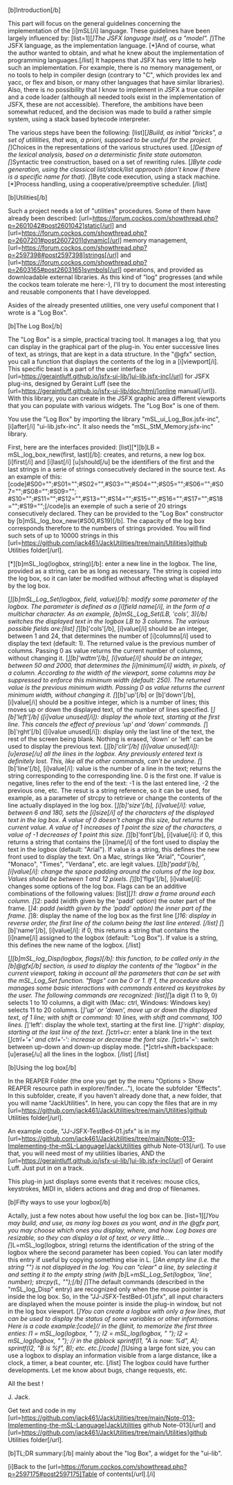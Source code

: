 [b]Introduction[/b]

This part will focus on the general guidelines concerning the implementation of the [i]mSL[/i] language.
These guidelines have been largely influenced by:
[list=1][*]The JSFX language itself, as a "model".
[*]The JSFX language, as the implementation language.
[*]And of course, what the author wanted to obtain, and what he knew about the implementation of programming languages.[/list]
It happens that JSFX has very little to help such an implementation. For example, there is no memory management, or no tools to help in compiler design (contrary to "C", which provides lex and yacc, or flex and bison, or many other languages that have similar libraries). Also, there is no possibility that I know to implement in JSFX a true compiler and a code loader (although all needed tools exist in the implementation of JSFX, these are not accessible). Therefore, the ambitions have been somewhat reduced, and the decision was made to build a rather simple system, using a stack based bytecode interpreter.

The various steps have been the following:
[list][*]Build, as initial "bricks", a set of utililities, that was, a priori, supposed to be useful for the project.
[*]Choices in the representations of the various structures used.
[*]Design of the lexical analysis, based on a deterministic finite state automaton.
[*]Syntactic tree construction, based on a set of rewriting rules.
[*]Byte code generation, using the classical list/stack/list approach (don't know if there is a specific name for that).
[*]Byte code execution, using a stack machine.
[*]Process handling, using a cooperative/preemptive scheduler.
[/list]

[b]Utilities[/b]

Such a project needs a lot of "utilities" procedures. Some of them have already been described: [url=https://forum.cockos.com/showthread.php?p=2601042#post2601042]static[/url] and [url=https://forum.cockos.com/showthread.php?p=2607201#post2607201]dynamic[/url] memory management, [url=https://forum.cockos.com/showthread.php?p=2597398#post2597398]strings[/url] and [url=https://forum.cockos.com/showthread.php?p=2603165#post2603165]symbols[/url] operations, and provided as downloadable external libraries. As this kind of "log" progresses (and while the cockos team tolerate me here:-), I'll try to document the most interesting and reusable components that I have developped.

Asides of the already presented utilities, one very useful component that I wrote is a "Log Box".

[b]The Log Box[/b]

The "Log Box" is a simple, practical tracing tool. It manages a log, that you can display in the graphical part of the plug-in. You enter successive lines of text, as strings, that are kept in a data structure. In the "@gfx" section, you call a function that displays the contents of the log in a [i]viewport[/i]. This specific beast is a part of the user interface [url=https://geraintluff.github.io/jsfx-ui-lib/]ui-lib.jsfx-inc[/url] for JSFX plug-ins, designed by Geraint Luff (see the [url=https://geraintluff.github.io/jsfx-ui-lib/doc/html/]online manual[/url]). With this library, you can create in the JSFX graphic area different viewports that you can populate with various widgets. The "Log Box" is one of them.

You use the "Log Box" by importing the library "mSL_ui_Log_Box.jsfx-inc", [i]after[/i] "ui-lib.jsfx-inc". It also needs the "mSL_StM_Memory.jsfx-inc" library.

First, here are the interfaces provided:
[list][*][b]LB = mSL_log_box_new(first, last)[/b]: creates, and returns, a new log box. [i]first[/i] and [i]last[/i] [u]should[/u] be the identifiers of the first and the last strings in a serie of strings consecutively declared in the source text. As an example of this:
[code]#S00="";#S01="";#S02="",#S03="";#S04="";#S05="";#S06="";#S07="";#S08="";#S09="";
#S10="";#S11="";#S12="",#S13="";#S14="";#S15="";#S16="";#S17="";#S18="";#S19="";[/code]is an exemple of such a serie of 20 strings consecutively declared. They can be provided to the "Log Box" constructor by [b]mSL_log_box_new(#S00,#S19)[/b]. The capacity of the log box corresponds therefore to the numbers of strings provided. You will find such sets of up to 10000 strings in this [url=https://github.com/jack461/JackUtilities/tree/main/Utilities]github Utilities folder[/url]. 

[*][b]mSL_log(logbox, string)[/b]: enter a new line in the logbox. The line, provided as a string, can be as long as necessary. The string is copied into the log box, so it can later be modified without affecting what is displayed by the log box.

[*][b]mSL_Log_Set(logbox, field, value)[/b]: modify some parameter of the logbox. The parameter is defined as a [i]field name[/i], in the form of a multichar character. As an example, [b]mSL_Log_Set(LB, 'cols', 3)[/b] switches the displayed text in the logbox LB to 3 columns. The various possible fields are:[list]
[*][b]'cols'[/b], [i]value[/i] should be an integer, between 1 and 24, that determines the number of [i]columns[/i] used to display the text (default: 1). The returned value is the previous number of columns. Passing 0 as value returns the current number of columns, without changing it.
[*][b]'wdtm'[/b], [i]value[/i] should be an integer, between 50 and 2000, that determines the [i]minimum[/i] width, in pixels, of a column. According to the width of the viewport, some columns may be suppressed to enforce this minimum width (default: 250). The returned value is the previous minimum width. Passing 0 as value returns the current minimum width, without changing it.
[*][b]'up'[/b] or [b]'down'[/b], [i]value[/i] should be a positive integer, which is a number of lines; this moves up or down the displayed text, of the number of lines specified.
[*][b]'left'[/b] ([i]value unused[/i]): display the whole text, starting at the first line. This cancels the effect of previous 'up' and 'down' commands.
[*][b]'rght'[/b] ([i]value unused[/i]): display only the last line of the text, the rest of the screen being blank. Nothing is erased, 'down' or 'left' can be used to display the previous text.
[*][b]'clir'[/b] ([i]value unused[/i]): [u]erase[/u] all the lines in the logbox. Any previously entered text is definitely lost. This, like all the other commands, can't be undone.
[*][b]'line'[/b], [i]value[/i]: value is the number of a line in the text; returns the string corresponding to the corresponding line. 0 is the first one. If value is negative, lines refer to the end of the text: -1 is the last entered line, -2 the previous one, etc. The resut is a string reference, so it can be used, for example, as a parameter of strcpy to retrieve or change the contents of the line actually displayed in the log box.
[*][b]'size'[/b], [i]value[/i]: value, between 6 and 180, sets the [i]size[/i] of the characters of the displayed text in the log box. A value of 0 doesn't change this size, but returns the current value. A value of 1 increases of 1 point the size of the characters, a value of -1 decreases of 1 point this size.
[*][b]'font'[/b], [i]value[/i]: if 0, this returns a string that contains the [i]name[/i] of the font used to display the text in the logbox (default: "Arial"). If value is a string, this defines the new front used to display the text. On a Mac, strings like "Arial", "Courier", "Monaco", "Times", "Verdana", etc. are legit values.
[*][b]'padd'[/b], [i]value[/i]: change the space padding around the colums of the log box. Values should be between 1 and 12 pixels.
[*][b]'flgs'[/b], [i]value[/i]: changes some options of the log box. Flags can be an additive combinations of the following values:
[list][*]1: draw a frame around each column.
[*]2: padd (width given by the 'padd' option) the outer part of the frame.
[*]4: padd (width given by the 'padd' option) the inner part of the frame.
[*]8: display the name of the log box as the first line
[*]16: display in reverse order, the first line of the column being the last line entered.
[/list]
[*][b]'name'[/b], [i]value[/i]: if 0, this returns a string that contains the [i]name[/i] assigned to the logbox (default: "Log Box"). If value is a string, this defines the new name of the logbox.
[/list]

[*][b]mSL_log_Disp(logbox, flags)[/b]: this function, to be called only in the [b]@gfx[/b] section, is used to display the contents of the "logbox" in the current viewport, taking in account all the parameters that can be set with the mSL_Log_Set function. "flags" can be 0 or 1. If 1, the procedure also manages some basic interactions with commands entered as keystrokes by the user. The following commands are recognized:
[list][*]a digit (1 to 9, 0) selects 1 to 10 columns, a digit with (Mac: ctrl, Windows: Windows key) selects 11 to 20 columns. 
[*]'up' or 'down', move up or down the displayed text, of 1 line; with shift or command: 10 lines, with shift and command, 100 lines.
[*]'left': display the whole text, starting at the first line. 
[*]'right': display, starting at the last line of the text.
[*]ctrl+cr: enter a blank line in the text
[*]ctrl+'+' and ctrl+'-': increase or decrease the font size.
[*]ctrl+'=': switch between up-down and down-up display mode.
[*]ctrl+shift+backspace: [u]erase[/u] all the lines in the logbox.
[/list]
[/list]

[b]Using the log box[/b]

In the REAPER Folder (the one you get by the menu "Options > Show REAPER resource path in explorer/finder..."), locate the subfolder "Effects". In this subfolder, create, if you haven't already done that, a new folder, that you will name "JackUtilities". In here, you can copy the files that are in my [url=https://github.com/jack461/JackUtilities/tree/main/Utilities]github Utilities folder[/url].

An example code, "JJ-JSFX-TestBed-01.jsfx" is in my [url=https://github.com/jack461/JackUtilities/tree/main/Note-013-Implementing-the-mSL-Language]JackUtilities github Note-013[/url]. To use that, you will need most of my utilities libaries, AND the [url=https://geraintluff.github.io/jsfx-ui-lib/]ui-lib.jsfx-inc[/url] of Geraint Luff. Just put in on a track.

This plug-in just displays some events that it receives: mouse clics, keystrokes, MIDI in, sliders actions and drag and drop of filenames.

[b]Fifty ways to use your logbox[/b]

Actally, just a few notes about how useful the log box can be.
[list=1][*]You may build, and use, as many log boxes as you want, and in the @gfx part, you may choose which ones you display, where, and how. Log boxes are resizable, so they can display a lot of text, or very little...
[*]L=mSL_log(logbox, string) returns the identification of the string of the logbox where the second parameter has been copied. You can later modify this entry if useful by copying something else in L.
[*]An empty line (i.e. the string "") is not displayed in the log. You can "clear" a line, by selecting it and setting it to the empty string (with [b]L=mSL_Log_Set(logbox, 'line', number); strcpy(L, "");[/b]
[*]The default commands (described in the "mSL_log_Disp" entry) are recognized only when the mouse pointer is inside the log box. So, in the "JJ-JSFX-TestBed-01.jsfx", all input characters are displayed when the mouse pointer is inside the plug-in window, but not in the log box viewport.
[*]You can create a logbox with only a few lines, that can be used to display the status of some variables or other informations. Here is a code example:[code]// in the @init, to memorize the first three enties:
l1 = mSL_log(logbox, " "); l2 = mSL_log(logbox, " "); l2 = mSL_log(logbox, " "); 
// in the @block
sprintf(l1, "A is now: %d", A); sprintf(l2, "B is %f", B); etc.
etc.[/code]
[*]Using a large font size, you can use a logbox to display an information visible from a large distance, like a clock, a timer, a beat counter, etc.
[/list]
The logbox could have further developments. Let me know about bugs, change requests, etc.



All the best !

J. Jack.

Get text and code in my [url=https://github.com/jack461/JackUtilities/tree/main/Note-013-Implementing-the-mSL-Language]JackUtilities github Note-013[/url] and [url=https://github.com/jack461/JackUtilities/tree/main/Utilities]github Utilities folder[/url].

[b]TL;DR summary:[/b] mainly about the "log Box", a widget for the "ui-lib".

[i]Back to the [url=https://forum.cockos.com/showthread.php?p=2597175#post2597175]Table of contents[/url].[/i]
